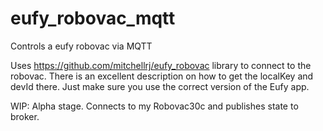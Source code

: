 # eufy_robovac_mqtt
Controls a eufy robovac via MQTT

Uses https://github.com/mitchellrj/eufy_robovac library to connect to the robovac.  There is an excellent description on how to get the localKey and devId there.  Just make sure you use the correct version of the Eufy app.

WIP: Alpha stage.  Connects to my Robovac30c and publishes state to broker.


